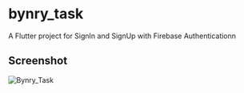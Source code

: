 # bynry_task

A Flutter project for SignIn and SignUp with Firebase Authenticationn

## Screenshot



![Bynry_Task](https://github.com/NikitaDhomne/Task/assets/102669357/30842c97-b4c2-41b1-8703-25cc63349b61)
